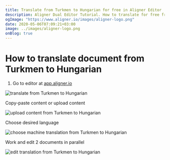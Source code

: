 ```yaml
---
title: Translate from Turkmen to Hungarian for free in Aligner Editor
description: Aligner Dual Editor Tutorial. How to translate for free from Turkmen to Hungarian. Aligner is multilingual document management platform. 
ogImage: "https://www.aligner.io/images/aligner-logo.png"
date: 2020-05-06T07:09:21+03:00
image: ../images/aligner-logo.png
onBlog: true
---
```


# How to translate document from Turkmen to Hungarian

1. Go to editor at [app.aligner.io](https://app.aligner.io "Aligner App web page")

![translate from Turkmen to Hungarian](../aligner-blank-editor.png "translate from Turkmen to Hungarian")

Copy-paste content or upload content

![upload content from Turkmen to Hungarian](../aligner-uploaded-document.png "upload content from Turkmen to Hungarian")

Choose desired language

![choose machine translation from Turkmen to Hungarian](../aligner-language-dropdown.png "choose machine translation from Turkmen to Hungarian")

Work and edit 2 documents in parallel

![edit translation from Turkmen to Hungarian](../aligner-double-sitded-editor.png "edit translation from Turkmen to Hungarian")

